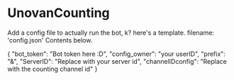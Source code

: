 # UnovanCounting
Add a config file to actually run the bot, k? here's a template. 
filename: 'config.json'
Contents below.

{
    "bot_token": "Bot token here :D",
    "config_owner": "your userID",
    "prefix": "&",
    "ServerID": "Replace with your server id",
    "channelIDconfig": "Replace with the counting channel id"
}
